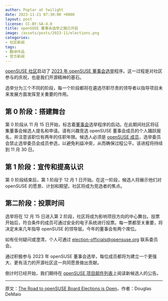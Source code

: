 ```yaml
---
author: Poplar at twilight
date: 2023-11-21 07:30:00 +0800
layout: post
license: CC-BY-SA-4.0
title: openSUSE 董事会选举之路已开启
image: /assets/posts/2023-11/elections.png
categories:
- 社区新闻
tags:
- 翻译作品
- 官方新闻
---
```


[openSUSE 社区]启动了 [2023 年 openSUSE 董事会选举]程序。这一过程是对社区参与的庆祝，也是我们开源精神的基石。

选举分为三个不同的阶段，每一个阶段都将在遴选尽职尽责的领导者以指导项目未来发展方面发挥至关重要的作用。

[openSUSE 社区]: https://www.opensuse.org/
[2023 年 openSUSE 董事会选举]: https://en.opensuse.org/openSUSE:Board_election

## 第 0 阶段：搭建舞台

第 0 阶段从 11 月 15 日开始，标志着[董事会]选举程序的启动。在此期间社区将征集董事会候选人提名和申请。请有兴趣竞选 openSUSE 董事会成员的个人踊跃报名，并注意该职位有两年的任职年限。候选人必须是 [openSUSE 成员]，选举委员会禁止选举委员会成员参选，以避免利益冲突，从而确保过程公平。该进程将持续到 11 月 30 日。

[董事会]: https://en.opensuse.org/openSUSE:Board
[openSUSE 成员]: https://en.opensuse.org/openSUSE:Members

## 第 1 阶段：宣传和提高认识

第 0 阶段结束后，第 1 阶段于 12 月 1 日开始。在这一阶段，候选人将展示他们对 openSUSE 的愿景、计划和期望。社区将成为竞选者的焦点。

## 第二阶段：投票时间

选举将在 12 月 15 日进入第 2 阶段，社区将成为影响项目方向的中心舞台。投票开始后，符合条件的成员可通过安全的电子系统进行投票。每一票都至关重要，将决定未来几年指导 openSUSE 的领导层。今年的董事会有两个席位。

如有任何疑问或澄清，个人可通过 <election-officials@opensuse.org> 联系委员会。

通过积极参与 2023 年 openSUSE 董事会选举，每位成员都将为建立一个更强大、更有活力的开源社区这一共同愿景做出贡献。

倒计时已经开始，我们期待在 [openSUSE 项目邮件列表]上阅读新候选人的公告。

[openSUSE 项目邮件列表]: https://lists.opensuse.org/archives/list/project@lists.opensuse.org/

------

原文：[The Road to openSUSE Board Elections is Open](https://news.opensuse.org/2023/11/21/the-road-to-opensuse-board-elections-is-open/)，作者：Douglas DeMaio